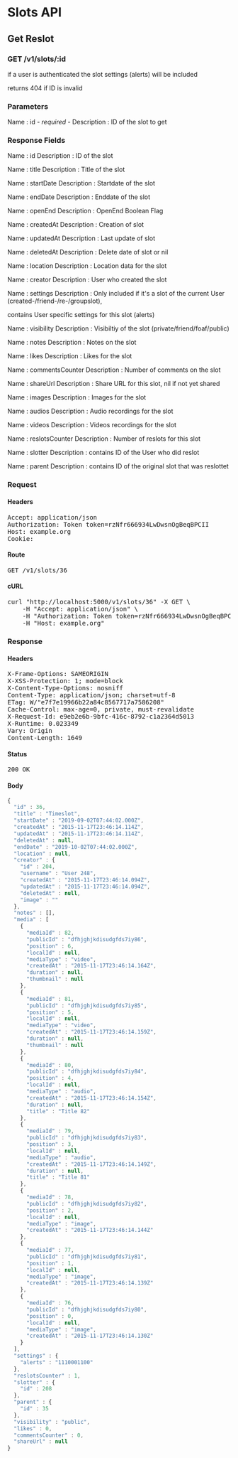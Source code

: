 # Slots API

## Get Reslot

### GET /v1/slots/:id

if a user is authenticated the slot settings (alerts) will be included

returns 404 if ID is invalid

### Parameters

Name : id *- required -*
Description : ID of the slot to get


### Response Fields

Name : id
Description : ID of the slot

Name : title
Description : Title of the slot

Name : startDate
Description : Startdate of the slot

Name : endDate
Description : Enddate of the slot

Name : openEnd
Description : OpenEnd Boolean Flag

Name : createdAt
Description : Creation of slot

Name : updatedAt
Description : Last update of slot

Name : deletedAt
Description : Delete date of slot or nil

Name : location
Description : Location data for the slot

Name : creator
Description : User who created the slot

Name : settings
Description : Only included if it&#39;s a slot of the current User (created-/friend-/re-/groupslot),

contains User specific settings for this slot (alerts)

Name : visibility
Description : Visibiltiy of the slot (private/friend/foaf/public)

Name : notes
Description : Notes on the slot

Name : likes
Description : Likes for the slot

Name : commentsCounter
Description : Number of comments on the slot

Name : shareUrl
Description : Share URL for this slot, nil if not yet shared

Name : images
Description : Images for the slot

Name : audios
Description : Audio recordings for the slot

Name : videos
Description : Videos recordings for the slot

Name : reslotsCounter
Description : Number of reslots for this slot

Name : slotter
Description : contains ID of the User who did reslot

Name : parent
Description : contains ID of the original slot that was reslottet

### Request

#### Headers

<pre>Accept: application/json
Authorization: Token token=rzNfr666934LwDwsnOgBeqBPCII
Host: example.org
Cookie: </pre>

#### Route

<pre>GET /v1/slots/36</pre>

#### cURL

<pre class="request">curl &quot;http://localhost:5000/v1/slots/36&quot; -X GET \
	-H &quot;Accept: application/json&quot; \
	-H &quot;Authorization: Token token=rzNfr666934LwDwsnOgBeqBPCII&quot; \
	-H &quot;Host: example.org&quot;</pre>

### Response

#### Headers

<pre>X-Frame-Options: SAMEORIGIN
X-XSS-Protection: 1; mode=block
X-Content-Type-Options: nosniff
Content-Type: application/json; charset=utf-8
ETag: W/&quot;e7f7e19966b22a84c8567717a7586208&quot;
Cache-Control: max-age=0, private, must-revalidate
X-Request-Id: e9eb2e6b-9bfc-416c-8792-c1a2364d5013
X-Runtime: 0.023349
Vary: Origin
Content-Length: 1649</pre>

#### Status

<pre>200 OK</pre>

#### Body

```javascript
{
  "id" : 36,
  "title" : "Timeslot",
  "startDate" : "2019-09-02T07:44:02.000Z",
  "createdAt" : "2015-11-17T23:46:14.114Z",
  "updatedAt" : "2015-11-17T23:46:14.114Z",
  "deletedAt" : null,
  "endDate" : "2019-10-02T07:44:02.000Z",
  "location" : null,
  "creator" : {
    "id" : 204,
    "username" : "User 248",
    "createdAt" : "2015-11-17T23:46:14.094Z",
    "updatedAt" : "2015-11-17T23:46:14.094Z",
    "deletedAt" : null,
    "image" : ""
  },
  "notes" : [],
  "media" : [
    {
      "mediaId" : 82,
      "publicId" : "dfhjghjkdisudgfds7iy86",
      "position" : 6,
      "localId" : null,
      "mediaType" : "video",
      "createdAt" : "2015-11-17T23:46:14.164Z",
      "duration" : null,
      "thumbnail" : null
    },
    {
      "mediaId" : 81,
      "publicId" : "dfhjghjkdisudgfds7iy85",
      "position" : 5,
      "localId" : null,
      "mediaType" : "video",
      "createdAt" : "2015-11-17T23:46:14.159Z",
      "duration" : null,
      "thumbnail" : null
    },
    {
      "mediaId" : 80,
      "publicId" : "dfhjghjkdisudgfds7iy84",
      "position" : 4,
      "localId" : null,
      "mediaType" : "audio",
      "createdAt" : "2015-11-17T23:46:14.154Z",
      "duration" : null,
      "title" : "Title 82"
    },
    {
      "mediaId" : 79,
      "publicId" : "dfhjghjkdisudgfds7iy83",
      "position" : 3,
      "localId" : null,
      "mediaType" : "audio",
      "createdAt" : "2015-11-17T23:46:14.149Z",
      "duration" : null,
      "title" : "Title 81"
    },
    {
      "mediaId" : 78,
      "publicId" : "dfhjghjkdisudgfds7iy82",
      "position" : 2,
      "localId" : null,
      "mediaType" : "image",
      "createdAt" : "2015-11-17T23:46:14.144Z"
    },
    {
      "mediaId" : 77,
      "publicId" : "dfhjghjkdisudgfds7iy81",
      "position" : 1,
      "localId" : null,
      "mediaType" : "image",
      "createdAt" : "2015-11-17T23:46:14.139Z"
    },
    {
      "mediaId" : 76,
      "publicId" : "dfhjghjkdisudgfds7iy80",
      "position" : 0,
      "localId" : null,
      "mediaType" : "image",
      "createdAt" : "2015-11-17T23:46:14.130Z"
    }
  ],
  "settings" : {
    "alerts" : "1110001100"
  },
  "reslotsCounter" : 1,
  "slotter" : {
    "id" : 208
  },
  "parent" : {
    "id" : 35
  },
  "visibility" : "public",
  "likes" : 0,
  "commentsCounter" : 0,
  "shareUrl" : null
}
```
